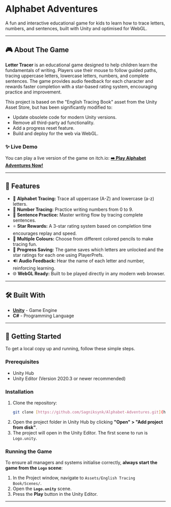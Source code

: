 # Alphabet Adventures

A fun and interactive educational game for kids to learn how to trace letters, numbers, and sentences, built with Unity and optimised for WebGL.


---

## 🎮 About The Game

**Letter Tracer** is an educational game designed to help children learn the fundamentals of writing. Players use their mouse to follow guided paths, tracing uppercase letters, lowercase letters, numbers, and complete sentences. The game provides audio feedback for each character and rewards faster completion with a star-based rating system, encouraging practice and improvement.

This project is based on the "English Tracing Book" asset from the Unity Asset Store, but has been significantly modified to:
- Update obsolete code for modern Unity versions.
- Remove all third-party ad functionality.
- Add a progress reset feature.
- Build and deploy for the web via WebGL.

### ✨ Live Demo

You can play a live version of the game on itch.io:
**[➡️ Play Alphabet Adventures Now!](https://sagniksynk.itch.io/alphabet-adventures)** 

---

## 🚀 Features

* 🔡 **Alphabet Tracing:** Trace all uppercase (A-Z) and lowercase (a-z) letters.
* 🔢 **Number Tracing:** Practice writing numbers from 0 to 9.
* 📝 **Sentence Practice:** Master writing flow by tracing complete sentences.
* ⭐ **Star Rewards:** A 3-star rating system based on completion time encourages replay and speed.
* 🎨 **Multiple Colours:** Choose from different colored pencils to make tracing fun.
* 💾 **Progress Saving:** The game saves which letters are unlocked and the star ratings for each one using PlayerPrefs.
* 🔊 **Audio Feedback:** Hear the name of each letter and number, reinforcing learning.
* 🌐 **WebGL Ready:** Built to be played directly in any modern web browser.

---

## 🛠️ Built With

* **[Unity](https://unity.com/)** - Game Engine
* **C#** - Programming Language

---

## 🔧 Getting Started

To get a local copy up and running, follow these simple steps.

### Prerequisites

* Unity Hub
* Unity Editor (Version 2020.3 or newer recommended)

### Installation

1.  Clone the repository:
    ```sh
    git clone [https://github.com/Sagniksynk/Alphabet-Adventures.git](https://github.com/Sagniksynk/Alphabet-Adventures.git)
    ```
2.  Open the project folder in Unity Hub by clicking **"Open" > "Add project from disk"**.
3.  The project will open in the Unity Editor. The first scene to run is `Logo.unity`.

### Running the Game

To ensure all managers and systems initialise correctly, **always start the game from the `Logo` scene**:
1.  In the Project window, navigate to `Assets/English Tracing Book/Scenes/`.
2.  Open the **`Logo.unity`** scene.
3.  Press the **Play** button in the Unity Editor.

---


